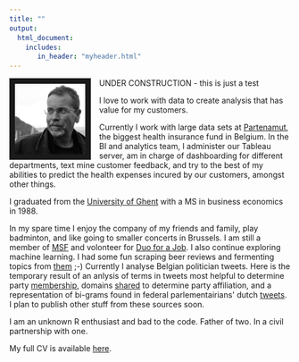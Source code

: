 ```yaml
---
title: ""
output:
  html_document:
    includes:
       in_header: "myheader.html"
---
```






<link rel="stylesheet" href="styles.css" type="text/css">


<img src="images/me.jpg" style="width:25%; border:10px solid; margin-right: 15px" align="left">

UNDER CONSTRUCTION - this is just a test

I love to work with data to create analysis that has value for my customers.

Currently I work with large data sets at [Partenamut](https://www.partenamut.be),  the biggest health insurance fund in Belgium. In the BI and analytics team, I administer our Tableau server, am in charge of dashboarding for different departments, text mine customer feedback, and try to the best of my abilities to predict the health expenses incured by our customers, amongst other things.

I graduated from the [University of Ghent](https://www.ugent.be/eb/en) with a MS in business economics in 1988.


In my spare time I enjoy the company of my friends and family, play badminton, and like going to smaller concerts in Brussels. I am still a member of [MSF](https://www.msf-azg.be/fr/) and volonteer for [Duo for a Job](https://www.duoforajob.be/en/home/). I also continue exploring machine learning. I had some fun scraping beer reviews and fermenting topics from [them](https://madcap1090.github.io/docs/ldavis/index.html) ;-) Currently I analyse Belgian politician tweets. Here is the temporary result of an anlysis of terms in tweets most helpful to determine party [membership](http://rpubs.com/madcap/reps-54),  domains [shared](http://rpubs.com/madcap/456029) to determine party affiliation, and a representation of bi-grams found in federal parlementairians' dutch [tweets](https://madcap1090.github.io/docs/rep_nets.html). I plan to publish other stuff from these sources soon.

I am an unknown R enthusiast and bad to the code. Father of two. In a civil partnership with one. 

My full CV is available [here](files/Zabor_CV_2017_Q4.pdf).
